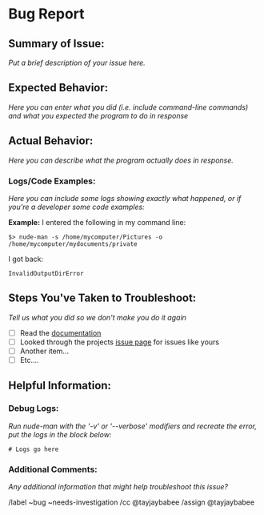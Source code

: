 # Bug Report

## Summary of Issue:
*Put a brief description of your issue here.*

## Expected Behavior:
*Here you can enter what you did (i.e. include command-line commands) and what you expected the program to do in response*

##  Actual Behavior:
*Here you can describe what the program actually does in response.*

### Logs/Code Examples:
*Here you can include some logs showing exactly what happened, or if you're a developer some code examples:*

**Example:**
I entered the following in my command line:
```shell
$> nude-man -s /home/mycomputer/Pictures -o /home/mycomputer/mydocuments/private
```

I got back:

```shell
InvalidOutputDirError
```
## Steps You've Taken to Troubleshoot:
*Tell us what you did so we don't make you do it again*

 - [ ] Read the [documentation](https://softworks.inspyre.tech/nude-man/docs)
 - [ ] Looked through the projects [issue page](https://gitlab.com/tayjaybabee/nude-man/issues) for issues like yours
 - [ ] Another item...
 - [ ] Etc....

## Helpful Information:
### Debug Logs:
*Run nude-man with the '-v' or '--verbose' modifiers and recreate the error, put the logs in the block below:*

```shell
# Logs go here
```

### Additional Comments:
*Any additional information that might help troubleshoot this issue?*

/label ~bug ~needs-investigation
/cc @tayjaybabee
/assign @tayjaybabee

